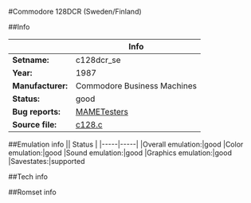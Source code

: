 #Commodore 128DCR (Sweden/Finland)

##Info

||Info|
|-----|-----|
|**Setname:**|c128dcr_se
|**Year:**|1987
|**Manufacturer:**|Commodore Business Machines
|**Status:**|good
|**Bug reports:**|[MAMETesters](http://mametesters.org/view_all_set.php?type=1&temporary=y&search=c128.c)
|**Source file:**|[c128.c](https://github.com/mamedev/mame/blob/master/src/mess/drivers/c128.c)

##Emulation info
|| Status |
|-----|-----|
|Overall emulation:|good
|Color emulation:|good
|Sound emulation:|good
|Graphics emulation:|good
|Savestates:|supported

##Tech info

##Romset info

<!--- START OF EDITED COMMENT DO NOT TOUCH TEXT ABOVE-->

